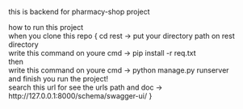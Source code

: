 <div dir="ltr">
  <p>this is backend for pharmacy-shop project</p>
  how to run this project <br>
  when you clone this repo {
      cd rest -> put your directory path on rest directory<br>
      write this command on youre cmd -> pip install -r req.txt<br>
      then<br>
      write this command on youre cmd -> python manage.py runserver<br>
      and finish you run the project!<br>
      search this url for see the urls path and doc -> http://127.0.0.1:8000/schema/swagger-ui/
  }
</div>
